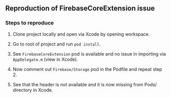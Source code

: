 ## Reproduction of FirebaseCoreExtension issue

### Steps to reproduce

1. Clone project locally and open via Xcode by opening workspace.

2. Go to root of project and run `pod install`.

3. See `FirebaseCoreExtension` pod is available and no issue in importing via `AppDelegate.m` (view in Xcode).

4. Now comment out `Firebase/Storage` pod in the Podfile and repeat step 2.

5. See that the header is not available and it is now missing from Pods/ directory in Xcode.